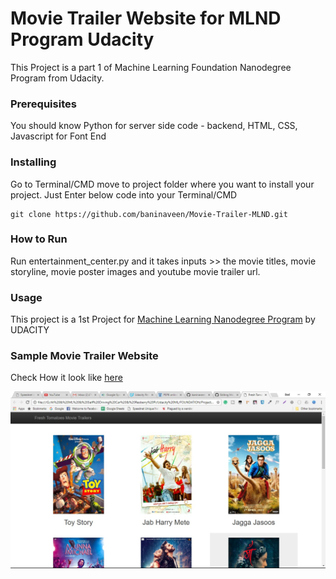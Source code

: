 # Movie Trailer Website for MLND Program Udacity

This Project is a part 1  of Machine Learning Foundation Nanodegree Program from Udacity.

### Prerequisites

You should know Python for server side code - backend, HTML, CSS, Javascript for Font End


### Installing

Go to Terminal/CMD move to project folder where you want to install your project. Just Enter below code into your Terminal/CMD 

```
git clone https://github.com/baninaveen/Movie-Trailer-MLND.git
```
### How to Run

Run entertainment_center.py and it takes inputs >> the movie titles, movie storyline, movie poster images and youtube movie trailer url. 

### Usage

This project is a 1st Project for [Machine Learning Nanodegree Program](https://in.udacity.com/course/machine-learning-engineer-nanodegree--nd009-in-basic/) by UDACITY

### Sample Movie Trailer Website

Check How it look like [here](/index.html)

![Sample Website](sample_movie.jpg)
